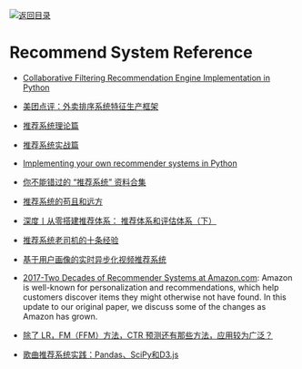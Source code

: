 [![返回目录](https://parg.co/UGo)](https://parg.co/b4z) 
 
# Recommend System Reference

* [Collaborative Filtering Recommendation Engine Implementation in Python](http://dataaspirant.com/2015/05/25/collaborative-filtering-recommendation-engine-implementation-in-python/)

* [美团点评：外卖排序系统特征生产框架](https://zhuanlan.zhihu.com/p/24647817)

* [推荐系统理论篇](http://o6v08w541.bkt.clouddn.com/%E6%8E%A8%E8%8D%90%E7%B3%BB%E7%BB%9F%E7%90%86%E8%AE%BA%E7%AF%87.pdf)

* [推荐系统实战篇](http://o6v08w541.bkt.clouddn.com/recommendation-system-practice.pdf)

* [Implementing your own recommender systems in Python](http://online.cambridgecoding.com/notebooks/eWReNYcAfB/implementing-your-own-recommender-systems-in-python-2)

* [你不能错过的 “推荐系统” 资料合集](https://gold.xitu.io/entry/5760c8446be3ff006a02720b)

* [推荐系统的苟且和远方](http://h2ex.com/1280)

* [深度丨从零搭建推荐体系： 推荐体系和评估体系（下）](http://www.tuicool.com/articles/67ZjIrZ)

* [推荐系统老司机的十条经验 ](http://mp.weixin.qq.com/s?__biz=MzA4OTk5OTQzMg==&mid=2449231408&idx=1&sn=e564d339803a04a59293c585b82a1a03)

* [基于用户画像的实时异步化视频推荐系统](http://www.jianshu.com/p/83af9502acb6)

* [2017-Two Decades of Recommender Systems at Amazon.com](https://parg.co/bIx): Amazon is well-known for personalization and recommendations, which help customers discover items they might otherwise not have found. In this update to our original paper, we discuss some of the changes as Amazon has grown.

* [除了 LR，FM（FFM）方法，CTR 预测还有那些方法，应用较为广泛？](https://www.zhihu.com/question/56204961/answer/263448135)

- [歌曲推荐系统实践：Pandas、SciPy和D3.js](http://www.infoq.com/cn/news/2015/05/pandas-scipy-d3-js)
